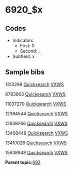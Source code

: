 # 6920\_$x

## Codes

-   Indicators
    -   First: 0
    -   Second: \_
-   Subfield: x

## Sample bibs

1313298 [Quicksearch](https://search.library.yale.edu/catalog/1313298) [VXWS](http://prodorbis.library.yale.edu:7014/vxws/GetHoldingsService?bibId=1313298)

8783903 [Quicksearch](https://search.library.yale.edu/catalog/8783903) [VXWS](http://prodorbis.library.yale.edu:7014/vxws/GetHoldingsService?bibId=8783903)

11037270 [Quicksearch](https://search.library.yale.edu/catalog/11037270) [VXWS](http://prodorbis.library.yale.edu:7014/vxws/GetHoldingsService?bibId=11037270)

12364544 [Quicksearch](https://search.library.yale.edu/catalog/12364544) [VXWS](http://prodorbis.library.yale.edu:7014/vxws/GetHoldingsService?bibId=12364544)

12839266 [Quicksearch](https://search.library.yale.edu/catalog/12839266) [VXWS](http://prodorbis.library.yale.edu:7014/vxws/GetHoldingsService?bibId=12839266)

13408448 [Quicksearch](https://search.library.yale.edu/catalog/13408448) [VXWS](http://prodorbis.library.yale.edu:7014/vxws/GetHoldingsService?bibId=13408448)

13410026 [Quicksearch](https://search.library.yale.edu/catalog/13410026) [VXWS](http://prodorbis.library.yale.edu:7014/vxws/GetHoldingsService?bibId=13410026)

15638948 [Quicksearch](https://search.library.yale.edu/catalog/15638948) [VXWS](http://prodorbis.library.yale.edu:7014/vxws/GetHoldingsService?bibId=15638948)

**Parent topic:**[692](../../tags/692/692.md)

